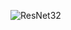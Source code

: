 ![ResNet32](https://github.com/AidenTao/Deep-Learning/blob/master/Tensorflow%202.0/ResNet/resnet.jpeg "ResNet32")

